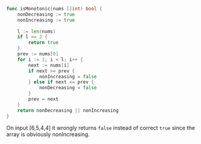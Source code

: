 ```go
func isMonotonic(nums []int) bool {
    nonDecreasing := true
    nonIncreasing := true
    
    l := len(nums)
    if l <= 2 {
        return true
    }
    prev := nums[0]
    for i := 1; i < l; i++ {
        next := nums[i]
        if next >= prev {
            nonIncreasing = false
        } else if next <= prev {
            nonDecreasing = false
        }
        prev = next
    }
    return nonDecreasing || nonIncreasing
}
```

On input [6,5,4,4] it wrongly returns `false` instead of correct `true` since the array is obviously nonIncreasing. 